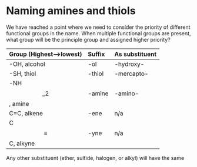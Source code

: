 # Naming amines and thiols

We have reached a point where we need to consider the priority of different functional groups in the name. When multiple functional groups are present, what group will be the principle group and assigned higher priority?



| Group \(Highest--&gt;lowest\) | Suffix | As substituent |
| :--- | :--- | :--- |
| -OH, alcohol | -ol | -hydroxy- |
| -SH, thiol | -thiol | -mercapto- |
| -NH$$\_2$$, amine | -amine | -amino- |
| C=C, alkene | -ene | n/a |
| C$$\equiv$$C, alkyne | -yne | n/a |

Any other substituent \(ether, sulfide, halogen, or alkyl\) will have the same 


